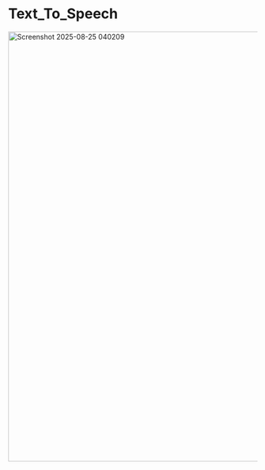 ﻿# Text_To_Speech

<img width="1918" height="868" alt="Screenshot 2025-08-25 040209" src="https://github.com/user-attachments/assets/9e8e971d-0767-428f-9915-9af58aeaea32" />
